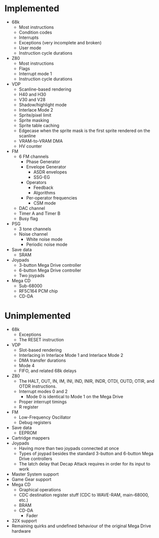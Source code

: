 # Implemented
- 68k
  - Most instructions
  - Condition codes
  - Interrupts
  - Exceptions (very incomplete and broken)
  - User mode
  - Instruction cycle durations
- Z80
  - Most instructions
  - Flags
  - Interrupt mode 1
  - Instruction cycle durations
- VDP
  - Scanline-based rendering
  - H40 and H30
  - V30 and V28
  - Shadow/highlight mode
  - Interlace Mode 2
  - Sprite/pixel limit
  - Sprite masking
  - Sprite table caching
  - Edgecase when the sprite mask is the first sprite rendered on the scanline
  - VRAM-to-VRAM DMA
  - HV counter
- FM
  - 6 FM channels
    - Phase Generator
    - Envelope Generator
      - ASDR envelopes
      - SSG-EG
    - Operators
      - Feedback
      - Algorithms
    - Per-operator frequencies
      - CSM mode
  - DAC channel
  - Timer A and Timer B
  - Busy flag
- PSG
  - 3 tone channels
  - Noise channel
    - White noise mode
    - Periodic noise mode
- Save data
  - SRAM
- Joypads
  - 3-button Mega Drive controller
  - 6-button Mega Drive controller
  - Two joypads
- Mega CD
  - Sub-68000
  - RF5C164 PCM chip
  - CD-DA

# Unimplemented
- 68k
  - Exceptions
  - The RESET instruction
- VDP
  - Slot-based rendering
  - Interlacing in Interlace Mode 1 and Interlace Mode 2
  - DMA transfer durations
  - Mode 4
  - FIFO, and related 68k delays
- Z80
  - The HALT, OUT, IN, IM, INI, IND, INIR, INDR, OTDI, OUTD, OTIR, and OTDR
    instructions.
  - Interrupt modes 0 and 2
    - Mode 0 is identical to Mode 1 on the Mega Drive
  - Proper interrupt timings
  - R register
- FM
  - Low-Frequency Oscillator
  - Debug registers
- Save data
  - EEPROM
- Cartridge mappers
- Joypads
  - Having more than two joypads connected at once
  - Types of joypad besides the standard 3-button and 6-button Mega Drive controllers
  - The latch delay that Decap Attack requires in order for its input to work
- Master System support
- Game Gear support
- Mega CD
  - Graphical operations
  - CDC destination register stuff (CDC to WAVE-RAM, main-68000, etc.)
  - BRAM
  - CD-DA
    - Fader
- 32X support
- Remaining quirks and undefined behaviour of the original Mega Drive hardware
